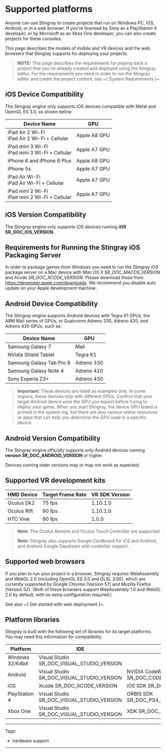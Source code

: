 # Supported platforms

Anyone can use Stingray to create projects that run on Windows PC, iOS, Android, or in a web browser. If you're licensed by Sony as a PlayStation 4 developer, or by Microsoft as an Xbox One developer, you can also create projects for these consoles.

This page describes the models of mobile and VR devices and the web browsers that Stingray supports for deploying your projects.

>	**NOTE:** This page describes the requirements for playing back a project that you've already created and deployed using the Stingray editor. For the requirements you need in order to run the Stingray editor and create the project content, see ~{ System Requirements }~.

## iOS Device Compatibility

The Stingray engine only supports iOS devices compatible with Metal and OpenGL ES 3.0, as shown below:

| Device Name | GPU |
|---|---|
| iPad Air 2 Wi-Fi<br>iPad Air 2 Wi-Fi + Cellular | Apple A8 GPU |
| iPad mini 3 Wi-Fi<br>iPad mini 3 Wi-Fi + Cellular | Apple A7 GPU |
| iPhone 6 and iPhone 6 Plus | Apple A8 GPU |
| iPhone 5s | Apple A7 GPU |
| iPad Air Wi-Fi<br>iPad Air Wi-Fi + Cellular | Apple A7 GPU |
| iPad mini 2 Wi-Fi<br>iPad mini 2 Wi-Fi + Cellular | Apple A7 GPU |

## iOS Version Compatibility

The Stingray engine only supports iOS devices running **iOS SR_DOC_IOS_VERSION**.

## Requirements for Running the Stingray iOS Packaging Server

In order to package games from Windows you need to run the Stingray iOS package server on a Mac device with *Mac OS X SR_DOC_MACOS_VERSION* and *Xcode SR_DOC_XCODE_VERSION*. Please download these from <https://developer.apple.com/downloads>. We recommend you disable auto update on your Apple development machine. <!-- If you already have a newer version of Xcode installed (Xcode 7), you can simply delete that from your application folder and copy the one you have downloaded from the Apple website there. -->

## Android Device Compatibility

The Stingray engine supports Android devices with Tegra K1 GPUs, the ARM Mali series of GPUs, or Qualcomm Adreno 330, Adreno 420, and Adreno 430 GPUs, such as:

| Device Name | GPU |
|---|---|
| Samsung Galaxy 7 | Mali |
| NVidia Shield Tablet | Tegra K1 |
| Samsung Galaxy Tab Pro 8 | Adreno 330 |
| Samsung Galaxy Note 4 | Adreno 420 |
| Sony Experia Z3+ | Adreno 430 |

> **Important:** These devices are listed as examples only. In some regions, these devices ship with different GPUs.
> Confirm that your target Android device uses the GPU you expect before trying to deploy your game. When you start Stingray, the device GPU brand is printed in the system log, but there are also various online resources or apps that can help you determine the GPU used in a specific device.

## Android Version Compatibility

The Stingray engine officially supports only Android devices running **version SR_DOC_ANDROID_VERSION** or higher.

Devices running older versions may or may not work as expected.

## Supported VR development kits

| HMD Device | Target Frame Rate | VR SDK Version |
|------------|-------------------|-----|
| Oculus Dk2 | 75 fps            | 1.10.1.0  |
| Oculus Rift | 90 fps            | 1.10.1.0  |
| HTC Vive       | 90 fps            | 1.0.0  |

>**Note:** The Oculus Remote and Oculus Touch Controller are supported.

>**Note:** Stingray also supports Google Cardboard for iOS and Android, and Android Google Daydream with controller support.

## Supported web browsers

If you plan to run your project in a browser, Stingray requires WebAssembly and WebGL 2.0 (including OpenGL ES 3.0 and GLSL 3.00), which are currently supported by Google Chrome (Version 57) and Mozilla Firefox (Version 52). (Both of these browsers support WebAssembly 1.0 and WebGL 2.0 by default, with no extra configuration required.)

See also ~{ Get started with web deployment }~.

## Platform libraries

Stingray is built with the following set of libraries for its target platforms. You may need this information for compatibility.

| Platform | IDE | SDK |
|---|---|---|
| Windows 32/64bit | Visual Studio SR_DOC_VISUAL_STUDIO_VERSION | |
| Android | Visual Studio SR_DOC_VISUAL_STUDIO_VERSION | NVIDIA CodeWorks for Android SR_DOC_CODEWORKS_VERSION |
| iOS | Xcode SR_DOC_XCODE_VERSION | iOS SDK SR_DOC_IOS_VERSION |
| PlayStation 4 | Visual Studio SR_DOC_VISUAL_STUDIO_VERSION | ORBIS SDK SR_DOC_PS4_SDK_VERSION |
| Xbox One | Visual Studio SR_DOC_VISUAL_STUDIO_VERSION | XDK SR_DOC_XDK_VERSION |

---
Tags:
- hardware support
---
